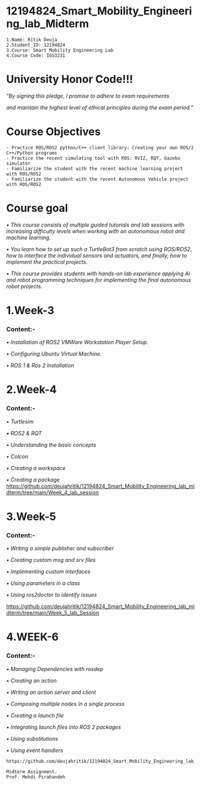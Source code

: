 # 12194824_Smart_Mobility_Engineering_lab_Midterm
```
1.Name: Ritik Deuja 
2.Student_ID: 12194824
3.Course: Smart Mobility Engineering Lab
4.Course Code: IGS3231
```
# University Honor Code!!!

*"By signing this pledge, I promise to adhere to exam requirements*

*and maintain the highest level of ethical principles during the exam period."*
# Course Objectives
```
- Practice ROS/ROS2 python/C++ client library: Creating your own ROS/2 C++/Python programs
- Practice the recent simulating tool with ROS: RVIZ, RQT, Gazebo simulator
- Familiarize the student with the recent machine learning project with ROS/ROS2
- Familiarize the student with the recent Autonomous Vehicle project with ROS/ROS2
```
# Course goal
*• This course consists of multiple guided tutorials and lab sessions with increasing difficulty levels when working with an autonomous robot and machine learning.*

*• You learn how to set up such a TurtleBot3 from scratch using ROS/ROS2, how to interface the individual sensors and actuators, and finally, how to implement the practical projects.* 

*• This course provides students with hands-on lab experience applying Ai and robot programming techniques for implementing the final autonomous robot projects.*

# 1.Week-3
### Content:-
*•  Installation of ROS2 VMWare Workstation Player Setup.*

*•  Configuring Ubuntu Virtual Machine.*

*•  ROS 1 & Ros 2 Installation*

# 2.Week-4
### Content:-
*• Turtlesim*

*• ROS2 & RQT*

*• Understanding the basic concepts*

*• Colcon*

*• Creating a workspace*

*• Creating a package*
https://github.com/deujahritik/12194824_Smart_Mobility_Engineering_lab_midterm/tree/main/Week_4_lab_session


# 3.Week-5
### Content:-
*•  Writing a simple publisher and subscriber*

*•  Creating custom msg and srv files*

*•  Implementing custom interfaces*

*•  Using parameters in a class*

*•  Using ros2doctor to identify issues*

https://github.com/deujahritik/12194824_Smart_Mobility_Engineering_lab_midterm/tree/main/Week_5_lab_Session


# 4.WEEK-6
### Content:-
*• Managing Dependencies with rosdep*

*• Creating an action*

*• Writing an action server and client*

*• Composing multiple nodes in a single process*

*• Creating a launch file*

*• Integrating launch files into ROS 2 packages*

*• Using substitutions*

*• Using event handlers*

```
https://github.com/deujahritik/12194824_Smart_Mobility_Engineering_lab_midterm/tree/main/Week_6_lab_Session

Midterm Assignment.
Prof. Mehdi Pirahandeh
```

